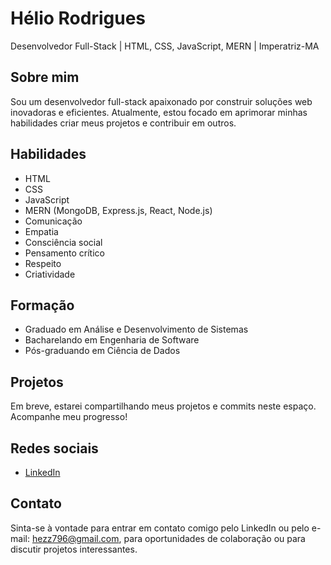 # Hélio Rodrigues

Desenvolvedor Full-Stack | HTML, CSS, JavaScript, MERN | Imperatriz-MA

## Sobre mim

Sou um desenvolvedor full-stack apaixonado por construir soluções web inovadoras e eficientes. Atualmente, estou focado em aprimorar minhas habilidades criar meus projetos e contribuir em outros.

## Habilidades

* HTML
* CSS
* JavaScript
* MERN (MongoDB, Express.js, React, Node.js)
* Comunicação
* Empatia
* Consciência social
* Pensamento crítico
* Respeito
* Criatividade

## Formação

* Graduado em Análise e Desenvolvimento de Sistemas
* Bacharelando em Engenharia de Software
* Pós-graduando em Ciência de Dados

## Projetos

Em breve, estarei compartilhando meus projetos e commits neste espaço. Acompanhe meu progresso!

## Redes sociais

* [LinkedIn](https://www.linkedin.com/in/heliorodriguez/)

## Contato

Sinta-se à vontade para entrar em contato comigo pelo LinkedIn ou pelo e-mail: hezz796@gmail.com, para oportunidades de colaboração ou para discutir projetos interessantes.
